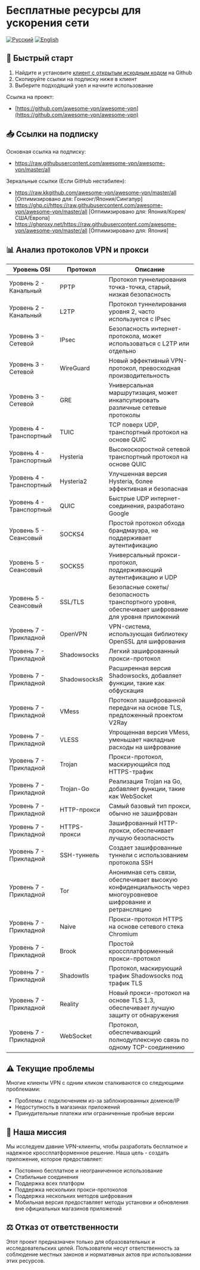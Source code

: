 # Бесплатные ресурсы для ускорения сети

[![Русский](https://img.shields.io/badge/Язык-Русский-red)](README_RU.md)
[![English](https://img.shields.io/badge/Language-English-red)](README.md)

## 🚀 Быстрый старт

1. Найдите и установите [клиент с открытым исходным кодом](https://github.com/awesome-vpn/awesome-vpn/wiki/Clients) на Github
2. Скопируйте ссылки на подписку ниже в клиент
3. Выберите подходящий узел и начните использование

Ссылка на проект:
- [https://github.com/awesome-vpn/awesome-vpn](https://github.com/awesome-vpn/awesome-vpn)

## 📥 Ссылки на подписку

Основная ссылка на подписку:
- https://raw.githubusercontent.com/awesome-vpn/awesome-vpn/master/all

Зеркальные ссылки (Если GitHub нестабилен):
- https://raw.kkgithub.com/awesome-vpn/awesome-vpn/master/all [Оптимизировано для: Гонконг/Япония/Сингапур]
- https://ghp.ci/https://raw.githubusercontent.com/awesome-vpn/awesome-vpn/master/all [Оптимизировано для: Япония/Корея/США/Европа]
- https://ghproxy.net/https://raw.githubusercontent.com/awesome-vpn/awesome-vpn/master/all [Оптимизировано для: Япония]

## 📊 Анализ протоколов VPN и прокси

| Уровень OSI | Протокол | Описание |
|-------------|----------|-----------|
| Уровень 2 - Канальный | PPTP | Протокол туннелирования точка-точка, старый, низкая безопасность |
| Уровень 2 - Канальный | L2TP | Протокол туннелирования уровня 2, часто используется с IPsec |
| Уровень 3 - Сетевой | IPsec | Безопасность интернет-протокола, может использоваться с L2TP или отдельно |
| Уровень 3 - Сетевой | WireGuard | Новый эффективный VPN-протокол, превосходная производительность |
| Уровень 3 - Сетевой | GRE | Универсальная маршрутизация, может инкапсулировать различные сетевые протоколы |
| Уровень 4 - Транспортный | TUIC | TCP поверх UDP, транспортный протокол на основе QUIC |
| Уровень 4 - Транспортный | Hysteria | Высокоскоростной сетевой транспортный протокол на основе QUIC |
| Уровень 4 - Транспортный | Hysteria2 | Улучшенная версия Hysteria, более эффективная и безопасная |
| Уровень 4 - Транспортный | QUIC | Быстрые UDP интернет-соединения, разработано Google |
| Уровень 5 - Сеансовый | SOCKS4 | Простой протокол обхода брандмауэра, не поддерживает аутентификацию |
| Уровень 5 - Сеансовый | SOCKS5 | Универсальный прокси-протокол, поддерживающий аутентификацию и UDP |
| Уровень 5 - Сеансовый | SSL/TLS | Безопасные сокеты/безопасность транспортного уровня, обеспечивает шифрование для уровня приложений |
| Уровень 7 - Прикладной | OpenVPN | VPN-система, использующая библиотеку OpenSSL для шифрования |
| Уровень 7 - Прикладной | Shadowsocks | Легкий зашифрованный прокси-протокол |
| Уровень 7 - Прикладной | ShadowsocksR | Расширенная версия Shadowsocks, добавляет функции, такие как обфускация |
| Уровень 7 - Прикладной | VMess | Протокол зашифрованной передачи на основе TLS, предложенный проектом V2Ray |
| Уровень 7 - Прикладной | VLESS | Упрощенная версия VMess, уменьшает накладные расходы на шифрование |
| Уровень 7 - Прикладной | Trojan | Прокси-протокол, маскирующийся под HTTPS-трафик |
| Уровень 7 - Прикладной | Trojan-Go | Реализация Trojan на Go, добавляет функции, такие как WebSocket |
| Уровень 7 - Прикладной | HTTP-прокси | Самый базовый тип прокси, обычно не зашифрован |
| Уровень 7 - Прикладной | HTTPS-прокси | Зашифрованный HTTP-прокси, обеспечивает лучшую безопасность |
| Уровень 7 - Прикладной | SSH-туннель | Создает зашифрованные туннели с использованием протокола SSH |
| Уровень 7 - Прикладной | Tor | Анонимная сеть связи, обеспечивает высокую конфиденциальность через многоуровневое шифрование и ретрансляцию |
| Уровень 7 - Прикладной | Naive | Прокси-протокол HTTPS на основе сетевого стека Chromium |
| Уровень 7 - Прикладной | Brook | Простой кроссплатформенный прокси-протокол |
| Уровень 7 - Прикладной | Shadowtls | Протокол, маскирующий трафик Shadowsocks под трафик TLS |
| Уровень 7 - Прикладной | Reality | Новый прокси-протокол на основе TLS 1.3, обеспечивает лучшую защиту от обнаружения |
| Уровень 7 - Прикладной | WebSocket | Протокол, обеспечивающий полнодуплексную связь по одному TCP-соединению |

## ⚠️ Текущие проблемы

Многие клиенты VPN с одним кликом сталкиваются со следующими проблемами:
- Проблемы с подключением из-за заблокированных доменов/IP
- Недоступность в магазинах приложений
- Принудительные платежи или ограниченные пробные версии

## 🔬 Наша миссия

Мы исследуем давние VPN-клиенты, чтобы разработать бесплатное и надежное кроссплатформенное решение. Наша цель - создать приложение, которое предоставляет:

- Постоянно бесплатное и неограниченное использование
- Стабильные соединения
- Поддержка всех платформ
- Поддержка нескольких прокси-протоколов
- Поддержка нескольких методов шифрования
- Мобильная версия предоставляет методы установки и обновления вне официальных магазинов приложений

## ⚖️ Отказ от ответственности

Этот проект предназначен только для образовательных и исследовательских целей. Пользователи несут ответственность за соблюдение местных законов и нормативных актов при использовании этих ресурсов.
